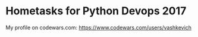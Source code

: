 # Hometasks for Python Devops 2017

My profile on codewars.com:
https://www.codewars.com/users/vashkevich
